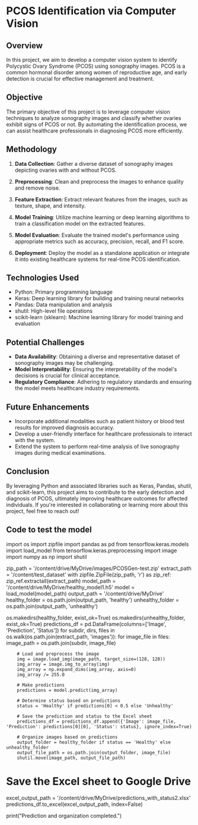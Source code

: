 # PCOS Identification via Computer Vision

## Overview

In this project, we aim to develop a computer vision system to identify Polycystic Ovary Syndrome (PCOS) using sonography images. PCOS is a common hormonal disorder among women of reproductive age, and early detection is crucial for effective management and treatment.

## Objective

The primary objective of this project is to leverage computer vision techniques to analyze sonography images and classify whether ovaries exhibit signs of PCOS or not. By automating the identification process, we can assist healthcare professionals in diagnosing PCOS more efficiently.

## Methodology

1. **Data Collection**: Gather a diverse dataset of sonography images depicting ovaries with and without PCOS.

2. **Preprocessing**: Clean and preprocess the images to enhance quality and remove noise.

3. **Feature Extraction**: Extract relevant features from the images, such as texture, shape, and intensity.

4. **Model Training**: Utilize machine learning or deep learning algorithms to train a classification model on the extracted features.

5. **Model Evaluation**: Evaluate the trained model's performance using appropriate metrics such as accuracy, precision, recall, and F1 score.

6. **Deployment**: Deploy the model as a standalone application or integrate it into existing healthcare systems for real-time PCOS identification.

## Technologies Used

- Python: Primary programming language
- Keras: Deep learning library for building and training neural networks
- Pandas: Data manipulation and analysis
- shutil: High-level file operations
- scikit-learn (sklearn): Machine learning library for model training and evaluation

## Potential Challenges

- **Data Availability**: Obtaining a diverse and representative dataset of sonography images may be challenging.
- **Model Interpretability**: Ensuring the interpretability of the model's decisions is crucial for clinical acceptance.
- **Regulatory Compliance**: Adhering to regulatory standards and ensuring the model meets healthcare industry requirements.

## Future Enhancements

- Incorporate additional modalities such as patient history or blood test results for improved diagnosis accuracy.
- Develop a user-friendly interface for healthcare professionals to interact with the system.
- Extend the system to perform real-time analysis of live sonography images during medical examinations.

## Conclusion

By leveraging Python and associated libraries such as Keras, Pandas, shutil, and scikit-learn, this project aims to contribute to the early detection and diagnosis of PCOS, ultimately improving healthcare outcomes for affected individuals. If you're interested in collaborating or learning more about this project, feel free to reach out!


## Code to test the model
import os
import zipfile
import pandas as pd
from tensorflow.keras.models import load_model
from tensorflow.keras.preprocessing import image
import numpy as np
import shutil

zip_path = '/content/drive/MyDrive/images/PCOSGen-test.zip'
extract_path = '/content/test_dataset'
with zipfile.ZipFile(zip_path, 'r') as zip_ref:
    zip_ref.extractall(extract_path)
model_path = '/content/drive/MyDrive/healthy_model1.h5'
model = load_model(model_path)
output_path = '/content/drive/MyDrive'
healthy_folder = os.path.join(output_path, 'healthy')
unhealthy_folder = os.path.join(output_path, 'unhealthy')

os.makedirs(healthy_folder, exist_ok=True)
os.makedirs(unhealthy_folder, exist_ok=True)
predictions_df = pd.DataFrame(columns=['Image', 'Prediction', 'Status'])
for subdir, dirs, files in os.walk(os.path.join(extract_path, 'images')):
    for image_file in files:
        image_path = os.path.join(subdir, image_file)

        # Load and preprocess the image
        img = image.load_img(image_path, target_size=(128, 128))
        img_array = image.img_to_array(img)
        img_array = np.expand_dims(img_array, axis=0)
        img_array /= 255.0

        # Make predictions
        predictions = model.predict(img_array)

        # Determine status based on predictions
        status = 'Healthy' if predictions[0] < 0.5 else 'Unhealthy'

        # Save the prediction and status to the Excel sheet
        predictions_df = predictions_df.append({'Image': image_file, 'Prediction': predictions[0][0], 'Status': status}, ignore_index=True)

        # Organize images based on predictions
        output_folder = healthy_folder if status == 'Healthy' else unhealthy_folder
        output_file_path = os.path.join(output_folder, image_file)
        shutil.move(image_path, output_file_path)

# Save the Excel sheet to Google Drive
excel_output_path = '/content/drive/MyDrive/predictions_with_status2.xlsx'
predictions_df.to_excel(excel_output_path, index=False)

print("Prediction and organization completed.")
